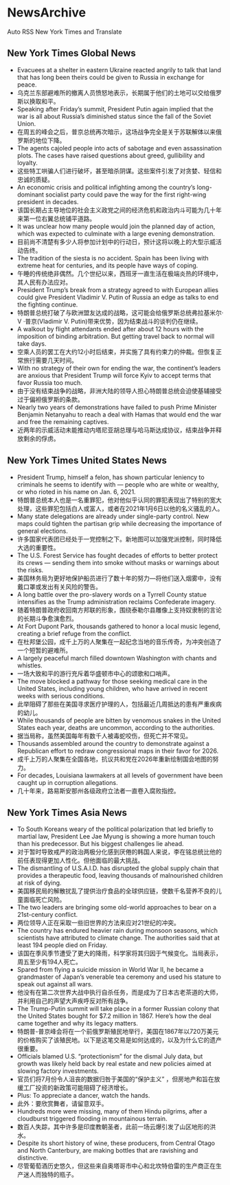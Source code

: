 # NewsArchive
Auto RSS New York Times and Translate

## New York Times Global News
* Evacuees at a shelter in eastern Ukraine reacted angrily to talk that land that has long been theirs could be given to Russia in exchange for peace.
* 乌克兰东部避难所的撤离人员愤怒地表示，长期属于他们的土地可以交给俄罗斯以换取和平。
* Speaking after Friday’s summit, President Putin again implied that the war is all about Russia’s diminished status since the fall of the Soviet Union.
* 在周五的峰会之后，普京总统再次暗示，这场战争完全是关于苏联解体以来俄罗斯的地位下降。
* The agents cajoled people into acts of sabotage and even assassination plots. The cases have raised questions about greed, gullibility and loyalty.
* 这些特工哄骗人们进行破坏，甚至暗杀阴谋。这些案件引发了对贪婪、轻信和忠诚的质疑。
* An economic crisis and political infighting among the country’s long-dominant socialist party could pave the way for the first right-wing president in decades.
* 该国长期占主导地位的社会主义政党之间的经济危机和政治内斗可能为几十年来第一位右翼总统铺平道路。
* It was unclear how many people would join the planned day of action, which was expected to culminate with a large evening demonstration.
* 目前尚不清楚有多少人将参加计划中的行动日，预计这将以晚上的大型示威活动告终。
* The tradition of the siesta is no accident. Spain has been living with extreme heat for centuries, and its people have ways of coping.
* 午睡的传统绝非偶然。几个世纪以来，西班牙一直生活在极端炎热的环境中，其人民有办法应对。
* President Trump’s break from a strategy agreed to with European allies could give President Vladimir V. Putin of Russia an edge as talks to end the fighting continue.
* 特朗普总统打破了与欧洲盟友达成的战略，这可能会给俄罗斯总统弗拉基米尔· V ·普京(Vladimir V. Putin)带来优势，因为结束战斗的谈判仍在继续。
* A walkout by flight attendants ended after about 12 hours with the imposition of binding arbitration. But getting travel back to normal will take days.
* 空乘人员的罢工在大约12小时后结束，并实施了具有约束力的仲裁。但恢复正常旅行需要几天时间。
* With no strategy of their own for ending the war, the continent’s leaders are anxious that President Trump will force Kyiv to accept terms that favor Russia too much.
* 由于没有结束战争的战略，非洲大陆的领导人担心特朗普总统会迫使基辅接受过于偏袒俄罗斯的条款。
* Nearly two years of demonstrations have failed to push Prime Minister Benjamin Netanyahu to reach a deal with Hamas that would end the war and free the remaining captives.
* 近两年的示威活动未能推动内塔尼亚胡总理与哈马斯达成协议，结束战争并释放剩余的俘虏。

## New York Times United States News
* President Trump, himself a felon, has shown particular leniency to criminals he seems to identify with — people who are white or wealthy, or who rioted in his name on Jan. 6, 2021.
* 特朗普总统本人也是一名重罪犯，他对他似乎认同的罪犯表现出了特别的宽大处理，这些罪犯包括白人或富人，或者在2021年1月6日以他的名义骚乱的人。
* Many state delegations are already under single-party control. New maps could tighten the partisan grip while decreasing the importance of general elections.
* 许多国家代表团已经处于一党控制之下。新地图可以加强党派控制，同时降低大选的重要性。
* The U.S. Forest Service has fought decades of efforts to better protect its crews — sending them into smoke without masks or warnings about the risks.
* 美国林务局为更好地保护船员进行了数十年的努力—将他们送入烟雾中，没有戴口罩或发出有关风险的警告。
* A long battle over the pro-slavery words on a Tyrrell County statue intensifies as the Trump administration reclaims Confederate imagery.
* 随着特朗普政府收回南方邦联的形象，围绕泰勒尔县雕像上支持奴隶制的言论的长期斗争愈演愈烈。
* At Fort Dupont Park, thousands gathered to honor a local music legend, creating a brief refuge from the conflict.
* 在杜邦堡公园，成千上万的人聚集在一起纪念当地的音乐传奇，为冲突创造了一个短暂的避难所。
* A largely peaceful march filled downtown Washington with chants and whistles.
* 一场大致和平的游行充斥着华盛顿市中心的颂歌和口哨声。
* The move blocked a pathway for those seeking medical care in the United States, including young children, who have arrived in recent weeks with serious conditions.
* 此举阻碍了那些在美国寻求医疗护理的人，包括最近几周抵达的患有严重疾病的幼儿。
* While thousands of people are bitten by venomous snakes in the United States each year, deaths are uncommon, according to the authorities.
* 据当局称，虽然美国每年有数千人被毒蛇咬伤，但死亡并不常见。
* Thousands assembled around the country to demonstrate against a Republican effort to redraw congressional maps in their favor for 2026.
* 成千上万的人聚集在全国各地，抗议共和党在2026年重新绘制国会地图的努力。
* For decades, Louisiana lawmakers at all levels of government have been caught up in corruption allegations.
* 几十年来，路易斯安那州各级政府立法者一直卷入腐败指控。

## New York Times Asia News
* To South Koreans weary of the political polarization that led briefly to martial law, President Lee Jae Myung is showing a more human touch than his predecessor. But his biggest challenges lie ahead.
* 对于暂时导致戒严的政治两极分化感到厌倦的韩国人来说，李在铭总统比他的前任表现得更加人性化。但他面临的最大挑战。
* The dismantling of U.S.A.I.D. has disrupted the global supply chain that provides a therapeutic food, leaving thousands of malnourished children at risk of dying.
* 美国移民局的解散扰乱了提供治疗食品的全球供应链，使数千名营养不良的儿童面临死亡风险。
* The two leaders are bringing some old-world approaches to bear on a 21st-century conflict.
* 两位领导人正在采取一些旧世界的方法来应对21世纪的冲突。
* The country has endured heavier rain during monsoon seasons, which scientists have attributed to climate change. The authorities said that at least 194 people died on Friday.
* 该国在季风季节遭受了更大的降雨，科学家将其归因于气候变化。当局表示，周五至少有194人死亡。
* Spared from flying a suicide mission in World War II, he became a grandmaster of Japan’s venerable tea ceremony and used his stature to speak out against all wars.
* 他没有在第二次世界大战中执行自杀任务，而是成为了日本古老茶道的大师，并利用自己的声望大声疾呼反对所有战争。
* The Trump-Putin summit will take place in a former Russian colony that the United States bought for $7.2 million in 1867. Here’s how the deal came together and why its legacy matters.
* 特朗普-普京峰会将在一个前俄罗斯殖民地举行，美国在1867年以720万美元的价格购买了该殖民地。以下是这笔交易是如何达成的，以及为什么它的遗产很重要。
* Officials blamed U.S. “protectionism” for the dismal July data, but growth was likely held back by real estate and new policies aimed at slowing factory investments.
* 官员们将7月份令人沮丧的数据归咎于美国的“保护主义” ，但房地产和旨在放缓工厂投资的新政策可能阻碍了经济增长。
* Plus: To appreciate a dancer, watch the hands.
* 此外：要欣赏舞者，请留意双手。
* Hundreds more were missing, many of them Hindu pilgrims, after a cloudburst triggered flooding in mountainous terrain.
* 数百人失踪，其中许多是印度教朝圣者，此前一场云爆引发了山区地形的洪水。
* Despite its short history of wine, these producers, from Central Otago and North Canterbury, are making bottles that are ravishing and distinctive.
* 尽管葡萄酒历史悠久，但这些来自奥塔哥市中心和北坎特伯雷的生产商正在生产迷人而独特的瓶子。

